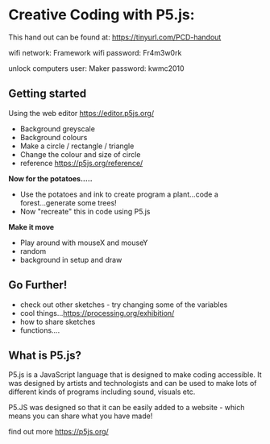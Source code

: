 # **Creative Coding with P5.js:**

This hand out can be found at:
https://tinyurl.com/PCD-handout

wifi network: Framework
wifi password: Fr4m3w0rk

unlock computers
user: Maker
password: kwmc2010

## **Getting started**
Using the web editor https://editor.p5js.org/

- Background greyscale
- Background colours
- Make a circle / rectangle / triangle
- Change the colour and size of circle
- reference https://p5js.org/reference/

**Now for the potatoes.....**
- Use the potatoes and ink to create program a plant...code a forest...generate some trees! 
- Now "recreate" this in code using P5.js

**Make it move**
- Play around with mouseX and mouseY
- random
- background in setup and draw

## **Go Further!**  
- check out other sketches - try changing some of the variables
- cool things...https://processing.org/exhibition/
- how to share sketches
- functions....

## **What is P5.js?**
P5.js is a JavaScript language that is designed to make coding accessible. It was designed by artists and technologists and can be used to make lots of different kinds of programs including sound, visuals etc.

P5.JS was designed so that it can be easily added to a website - which means you can share what you have made!

find out more https://p5js.org/
